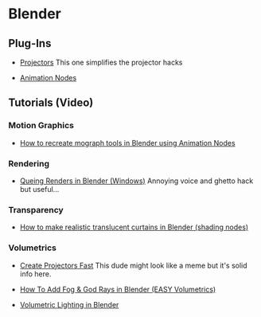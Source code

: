 # Blender #

## Plug-Ins ##
* [Projectors](https://github.com/Ocupe/Projectors)
This one simplifies the projector hacks

* [Animation Nodes](https://github.com/JacquesLucke/animation_nodes)


## Tutorials (Video) ##

### Motion Graphics ###

* [How to recreate mograph tools in Blender using Animation Nodes](https://lesterbanks.com/2020/02/how-to-recreate-mograph-tools-in-blender-with-animation-nodes/)

### Rendering ###

* [Queing Renders in Blender (Windows)](https://www.youtube.com/watch?v=WBaFvhPhIZw)
Annoying voice and ghetto hack but useful...

### Transparency ###
* [How to make realistic translucent curtains in Blender (shading nodes)](https://www.youtube.com/watch?v=UDx8K-rbt_E)


### Volumetrics ###

* [Create Projectors Fast](https://www.youtube.com/watch?v=adahnQCqmw0)
This dude might look like a meme but it's solid info here.

* [How To Add Fog & God Rays in Blender (EASY Volumetrics)](https://www.youtube.com/watch?v=jYym08606mw)

* [Volumetric Lighting in Blender](https://www.youtube.com/watch?v=AXjE-t6dFZ8)



